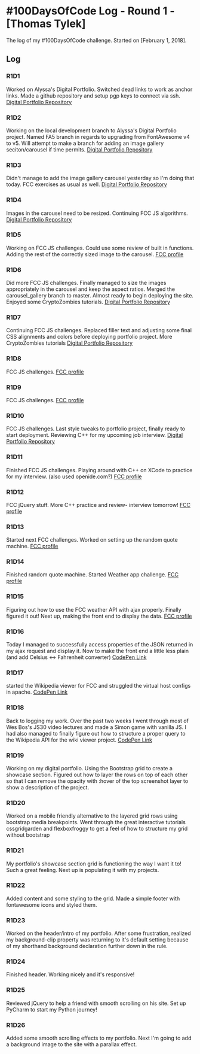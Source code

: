 # #100DaysOfCode Log - Round 1 - [Thomas Tylek]

The log of my #100DaysOfCode challenge. Started on [February 1, 2018].

## Log

### R1D1
Worked on Alyssa's Digital Portfolio. Switched dead links to work as anchor links. Made a github repository and setup pgp keys to connect via ssh. [Digital Portfolio Repository](https://github.com/zippkidd/alyssaDigitalPortfolio)

### R1D2
Working on the local development branch to Alyssa's Digital Portfolio project. Named FA5 branch in regards to upgrading from FontAwesome v4 to v5. Will attempt to make a branch for adding an image gallery seciton/carousel if time permits. [Digital Portfolio Repository](https://github.com/zippkidd/alyssaDigitalPortfolio)

### R1D3
Didn't manage to add the image gallery carousel yesterday so I'm doing that today. FCC exercises as usual as well. [Digital Portfolio Repository](https://github.com/zippkidd/alyssaDigitalPortfolio)

### R1D4
Images in the carousel need to be resized. Continuing FCC JS algorithms. [Digital Portfolio Repository](https://github.com/zippkidd/alyssaDigitalPortfolio)

### R1D5
Working on FCC JS challenges. Could use some review of built in functions. Adding the rest of the correctly sized image to the carousel. [FCC profile](https://www.freecodecamp.org/fcc5b2e0118-fd1e-4b82-bb9c-8e1152d968e5)

### R1D6
Did more FCC JS challenges. Finally managed to size the images appropriately in the carousel and keep the aspect ratios. Merged the carousel_gallery branch to master. Almost ready to begin deploying the site. Enjoyed some CryptoZombies tutorials. [Digital Portfolio Repository](https://github.com/zippkidd/alyssaDigitalPortfolio)

### R1D7
Continuing FCC JS challenges. Replaced filler text and adjusting some final CSS alignments and colors before deploying portfolio project. More CryptoZombies tutorials [Digital Portfolio Repository](https://github.com/zippkidd/alyssaDigitalPortfolio)

### R1D8
FCC JS challenges. [FCC profile](https://www.freecodecamp.org/fcc5b2e0118-fd1e-4b82-bb9c-8e1152d968e5)

### R1D9
FCC JS challenges. [FCC profile](https://www.freecodecamp.org/fcc5b2e0118-fd1e-4b82-bb9c-8e1152d968e5)

### R1D10
FCC JS challenges. Last style tweaks to portfolio project, finally ready to start deployment. Reviewing C++ for my upcoming job interview. [Digital Portfolio Repository](https://github.com/zippkidd/alyssaDigitalPortfolio)

### R1D11
Finished FCC JS challenges. Playing around with C++ on XCode to practice for my interview. (also used openide.com?) [FCC profile](https://www.freecodecamp.org/fcc5b2e0118-fd1e-4b82-bb9c-8e1152d968e5)

### R1D12
FCC jQuery stuff. More C++ practice and review- interview tomorrow! [FCC profile](https://www.freecodecamp.org/fcc5b2e0118-fd1e-4b82-bb9c-8e1152d968e5)

### R1D13
Started next FCC challenges. Worked on setting up the random quote machine. [FCC profile](https://www.freecodecamp.org/fcc5b2e0118-fd1e-4b82-bb9c-8e1152d968e5)

### R1D14
Finished random quote machine. Started Weather app challenge. [FCC profile](https://www.freecodecamp.org/fcc5b2e0118-fd1e-4b82-bb9c-8e1152d968e5)

### R1D15
Figuring out how to use the FCC weather API with ajax properly. Finally figured it out! Next up, making the front end to display the data. [FCC profile](https://www.freecodecamp.org/fcc5b2e0118-fd1e-4b82-bb9c-8e1152d968e5)

### R1D16
Today I managed to successfully access properties of the JSON returned in my ajax request and display it. Now to make the front end a little less plain (and add Celsius <-> Fahrenheit converter) [CodePen Link](https://codepen.io/zippkidd/pen/paaOvb?editors=1010)

### R1D17
started the Wikipedia viewer for FCC and struggled the virtual host configs in apache. [CodePen Link](https://codepen.io/zippkidd)

### R1D18
Back to logging my work. Over the past two weeks I went through most of Wes Bos's JS30 video lectures and made a Simon game with vanilla JS. I had also managed to finally figure out how to structure a proper query to the Wikipedia API for the wiki viewer project. [CodePen Link](https://codepen.io/zippkidd)

### R1D19
Working on my digital portfolio. Using the Bootstrap grid to create a showcase section. Figured out how to layer the rows on top of each other so that I can remove the opacity with :hover of the top screenshot layer to show a description of the project.

### R1D20
Worked on a mobile friendly alternative to the layered grid rows using bootstrap media breakpoints. Went through the great interactive tutorials cssgridgarden and flexboxfroggy to get a feel of how to structure my grid without bootstrap

### R1D21
My portfolio's showcase section grid is functioning the way I want it to! Such a great feeling. Next up is populating it with my projects.

### R1D22
Added content and some styling to the grid. Made a simple footer with fontawesome icons and styled them.

### R1D23
Worked on the header/intro of my portfolio. After some frustration, realized my background-clip property was returning to it's  default setting because of my shorthand background declaration further  down in the rule.

### R1D24
Finished header. Working nicely and it's responsive!

### R1D25
Reviewed jQuery to help a friend with smooth scrolling on his site. Set up PyCharm to start my Python journey!

### R1D26
Added some smooth scrolling effects to my portfolio. Next I'm going to add a background image to the site with a parallax effect.
